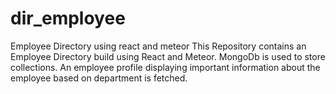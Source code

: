 # dir_employee
Employee Directory using react and  meteor 
 This Repository contains an Employee Directory build using React and Meteor. MongoDb is used to store collections. An employee profile displaying important information about the employee based on department is fetched. 

